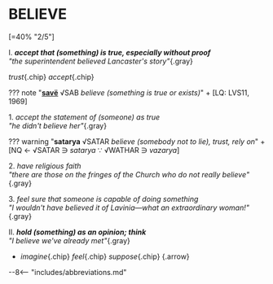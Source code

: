 # BELIEVE

[=40% "2/5"]

I. ***accept that (something) is true, especially without proof***<br>
*"the superintendent believed Lancaster's story"*{.gray}

*trust*{.chip} *accept*{.chip}

??? note "[**savë**](https://eldamo.org/content/words/word-3126183753.html) √SAB *believe (something is true or exists)*"
	+ [LQ: LVS11, 1969]

1\. *accept the statement of (someone) as true*<br>
*"he didn't believe her"*{.gray}

??? warning "**satarya** √SATAR *believe (somebody not to lie), trust, rely on*"
	+ [NQ &larr; √SATAR &ni; *satarya* &because; √WATHAR &ni; *vazarya*]

2\. *have religious faith*<br>
*"there are those on the fringes of the Church who do not really believe"*{.gray}

3\. *feel sure that someone is capable of doing something*<br>
*"I wouldn't have believed it of Lavinia—what an extraordinary woman!"*{.gray}

II. ***hold (something) as an opinion; think***<br>
*"I believe we've already met"*{.gray}

+ *imagine*{.chip} *feel*{.chip} *suppose*{.chip}
{.arrow}

--8<-- "includes/abbreviations.md"